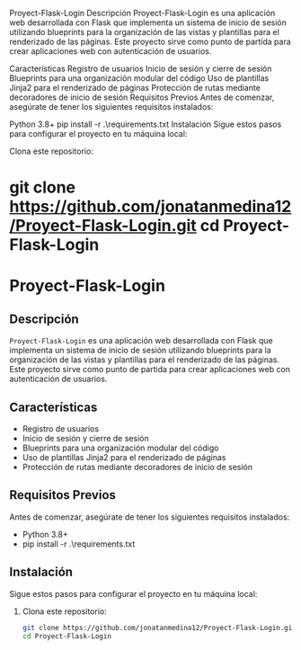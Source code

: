 Proyect-Flask-Login
Descripción
Proyect-Flask-Login es una aplicación web desarrollada con Flask que implementa un sistema de inicio de sesión utilizando blueprints para la organización de las vistas y plantillas para el renderizado de las páginas. Este proyecto sirve como punto de partida para crear aplicaciones web con autenticación de usuarios.

Características
Registro de usuarios
Inicio de sesión y cierre de sesión
Blueprints para una organización modular del código
Uso de plantillas Jinja2 para el renderizado de páginas
Protección de rutas mediante decoradores de inicio de sesión
Requisitos Previos
Antes de comenzar, asegúrate de tener los siguientes requisitos instalados:

Python 3.8+
pip install -r .\requirements.txt
Instalación
Sigue estos pasos para configurar el proyecto en tu máquina local:

Clona este repositorio:

git clone https://github.com/jonatanmedina12/Proyect-Flask-Login.git
cd Proyect-Flask-Login
=======
# Proyect-Flask-Login

## Descripción

`Proyect-Flask-Login` es una aplicación web desarrollada con Flask que implementa un sistema de inicio de sesión utilizando blueprints para la organización de las vistas y plantillas para el renderizado de las páginas. Este proyecto sirve como punto de partida para crear aplicaciones web con autenticación de usuarios.

## Características

- Registro de usuarios
- Inicio de sesión y cierre de sesión
- Blueprints para una organización modular del código
- Uso de plantillas Jinja2 para el renderizado de páginas
- Protección de rutas mediante decoradores de inicio de sesión

## Requisitos Previos

Antes de comenzar, asegúrate de tener los siguientes requisitos instalados:

- Python 3.8+
- pip install -r .\requirements.txt

## Instalación

Sigue estos pasos para configurar el proyecto en tu máquina local:

1. Clona este repositorio:

   ```bash
   git clone https://github.com/jonatanmedina12/Proyect-Flask-Login.git
   cd Proyect-Flask-Login
